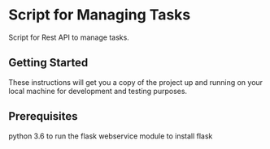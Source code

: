 # Script for Managing Tasks
Script for Rest API to manage tasks.
## Getting Started
These instructions will get you a copy of the project up and running on your local machine for development and testing purposes.
## Prerequisites
python 3.6 to run the flask webservice
module to install flask
